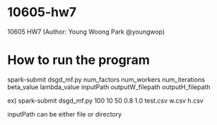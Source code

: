 # 10605-hw7
10605 HW7 (Author: Young Woong Park @youngwop)

# How to run the program
spark-submit dsgd_mf.py num_factors num_workers num_iterations beta_value lambda_value inputPath outputW_filepath outputH_filepath

ex) spark-submit dsgd_mf.py 100 10 50 0.8 1.0 test.csv w.csv h.csv

inputPath can be either file or directory

